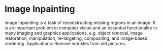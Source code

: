 # Image Inpainting
Image Inpainting is a task of reconstructing missing regions in an image. It is an important problem in computer vision and an essential functionality in many imaging and graphics applications, e.g. object removal, image restoration, manipulation, re-targeting, compositing, and image-based rendering.
Applications: Remove wrinkles from old pictures.
